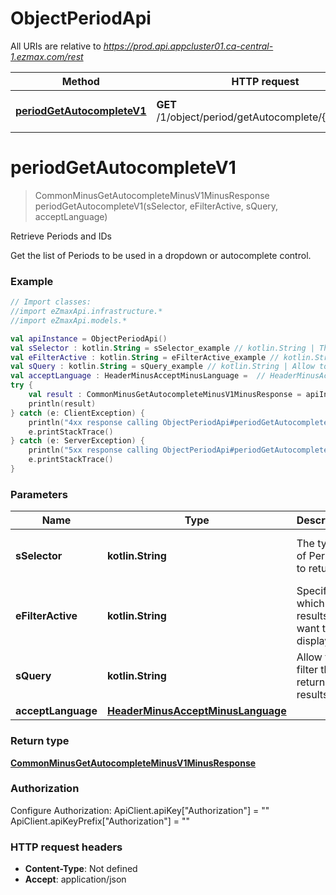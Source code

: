 # ObjectPeriodApi

All URIs are relative to *https://prod.api.appcluster01.ca-central-1.ezmax.com/rest*

Method | HTTP request | Description
------------- | ------------- | -------------
[**periodGetAutocompleteV1**](ObjectPeriodApi.md#periodGetAutocompleteV1) | **GET** /1/object/period/getAutocomplete/{sSelector} | Retrieve Periods and IDs


<a name="periodGetAutocompleteV1"></a>
# **periodGetAutocompleteV1**
> CommonMinusGetAutocompleteMinusV1MinusResponse periodGetAutocompleteV1(sSelector, eFilterActive, sQuery, acceptLanguage)

Retrieve Periods and IDs

Get the list of Periods to be used in a dropdown or autocomplete control.

### Example
```kotlin
// Import classes:
//import eZmaxApi.infrastructure.*
//import eZmaxApi.models.*

val apiInstance = ObjectPeriodApi()
val sSelector : kotlin.String = sSelector_example // kotlin.String | The types of Periods to return
val eFilterActive : kotlin.String = eFilterActive_example // kotlin.String | Specify which results we want to display.
val sQuery : kotlin.String = sQuery_example // kotlin.String | Allow to filter the returned results
val acceptLanguage : HeaderMinusAcceptMinusLanguage =  // HeaderMinusAcceptMinusLanguage | 
try {
    val result : CommonMinusGetAutocompleteMinusV1MinusResponse = apiInstance.periodGetAutocompleteV1(sSelector, eFilterActive, sQuery, acceptLanguage)
    println(result)
} catch (e: ClientException) {
    println("4xx response calling ObjectPeriodApi#periodGetAutocompleteV1")
    e.printStackTrace()
} catch (e: ServerException) {
    println("5xx response calling ObjectPeriodApi#periodGetAutocompleteV1")
    e.printStackTrace()
}
```

### Parameters

Name | Type | Description  | Notes
------------- | ------------- | ------------- | -------------
 **sSelector** | **kotlin.String**| The types of Periods to return | [enum: ActiveNormal, ActiveNormalAndEndOfYear, AllNormal, AllNormalAndEndOfYear]
 **eFilterActive** | **kotlin.String**| Specify which results we want to display. | [optional] [default to Active] [enum: All, Active, Inactive]
 **sQuery** | **kotlin.String**| Allow to filter the returned results | [optional]
 **acceptLanguage** | [**HeaderMinusAcceptMinusLanguage**](.md)|  | [optional] [enum: *, en, fr]

### Return type

[**CommonMinusGetAutocompleteMinusV1MinusResponse**](CommonMinusGetAutocompleteMinusV1MinusResponse.md)

### Authorization


Configure Authorization:
    ApiClient.apiKey["Authorization"] = ""
    ApiClient.apiKeyPrefix["Authorization"] = ""

### HTTP request headers

 - **Content-Type**: Not defined
 - **Accept**: application/json

